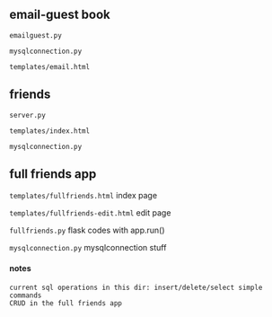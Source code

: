 ## email-guest book

`emailguest.py`

`mysqlconnection.py`

`templates/email.html`

## friends

`server.py`

`templates/index.html`

`mysqlconnection.py`

## full friends app

`templates/fullfriends.html`  index page

`templates/fullfriends-edit.html`  edit page

`fullfriends.py`   flask codes with app.run()

`mysqlconnection.py`  mysqlconnection stuff


#### notes
```
current sql operations in this dir: insert/delete/select simple commands
CRUD in the full friends app
```
